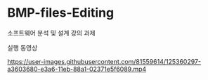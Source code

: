 # BMP-files-Editing
소프트웨어 분석 및 설계 강의 과제

실행 동영상

https://user-images.githubusercontent.com/81559614/125360297-a3603680-e3a6-11eb-88a1-02371e5f6089.mp4
